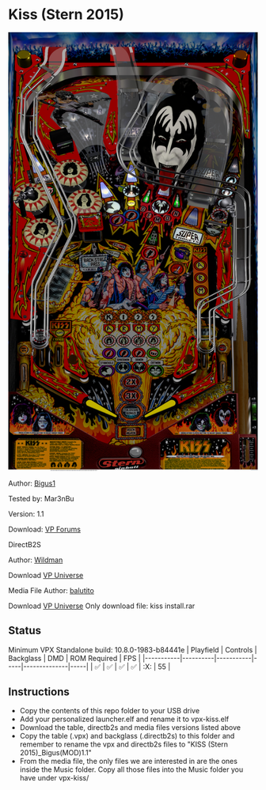 # Kiss (Stern 2015)

![Table Preview](https://github.com/Mar3nBu/vpx-images/blob/main/vpx-kiss.png)

Author: [Bigus1](https://www.vpforums.org/index.php?showuser=107629) 

Tested by: Mar3nBu 

Version: 1.1 

Download: [VP Forums](https://www.vpforums.org/index.php?app=downloads&showfile=17738&st=20#commentsStart)


DirectB2S

Author: [Wildman](https://vpuniverse.com/profile/5-wildman/)

Download [VP Universe](https://vpuniverse.com/files/file/4321-kiss-stern-2015/)


Media File
Author: [balutito](https://vpuniverse.com/profile/36070-balutito/)

Download [VP Universe](https://vpuniverse.com/files/file/10614-kiss-stern-balutito-le/) Only download file: kiss install.rar




## Status 

Minimum VPX Standalone build: 10.8.0-1983-b84441e
| Playfield | Controls | Backglass | DMD | ROM Required | FPS | 
|-----------|----------|-----------|-----|--------------|-----|
| :white_check_mark: | :white_check_mark: | :white_check_mark: | :white_check_mark: | :X: | 55 |



## Instructions

- Copy the contents of this repo folder to your USB drive
- Add your personalized launcher.elf and rename it to vpx-kiss.elf
- Download the table, directb2s and media files versions listed above 
- Copy the table (.vpx) and backglass (.directb2s) to this folder and remember to rename the vpx and directb2s files to "KISS (Stern 2015)_Bigus(MOD)1.1"
- From the media file, the only files we are interested in are the ones inside the Music folder. Copy all those files into the Music folder you have under vpx-kiss/
